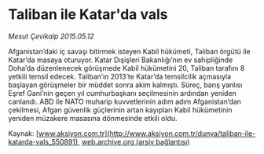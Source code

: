 # Taliban ile Katar'da vals

*Mesut Çevikalp 2015.05.12*

<div class="pNewsDetailMainContent" itemprop="articleBody">
 <p>
  Afganistan’daki iç savaşı bitirmek isteyen Kabil hükümeti, Taliban örgütü ile Katar’da masaya oturuyor. Katar Dışişleri Bakanlığı’nın ev sahipliğinde Doha’da düzenlenecek görüşmede Kabil hükümetini 20, Taliban tarafını 8 yetkili temsil edecek. Taliban’ın 2013’te Katar’da temsilcilik açmasıyla başlayan görüşmeler bir müddet sonra akim kalmıştı. Süreç, barış yanlısı Eşref Gani’nin geçen yıl cumhurbaşkanı seçilmesinin ardından yeniden canlandı. ABD ile NATO muharip kuvvetlerinin adım adım Afganistan’dan çekilmesi, Afgan güvenlik güçlerinin artan kayıpları Kabil hükümetinin yeniden müzakere masasına dönmesinde etkili oldu.
 </p>
</div>


Kaynak: [www.aksiyon.com.tr](http://www.aksiyon.com.tr/dunya/taliban-ile-katarda-vals_550891), [web.archive.org (arşiv bağlantısı)](http://web.archive.org/web/20150717153636/http://www.aksiyon.com.tr/dunya/taliban-ile-katarda-vals_550891)
